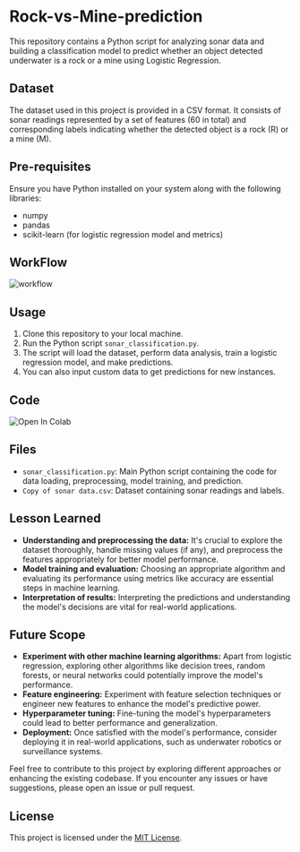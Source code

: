 # Rock-vs-Mine-prediction

This repository contains a Python script for analyzing sonar data and building a classification model to predict whether an object detected underwater is a rock or a mine using Logistic Regression.

## Dataset
The dataset used in this project is provided in a CSV format. It consists of sonar readings represented by a set of features (60 in total) and corresponding labels indicating whether the detected object is a rock (R) or a mine (M).

## Pre-requisites
Ensure you have Python installed on your system along with the following libraries:
- numpy
- pandas
- scikit-learn (for logistic regression model and metrics)

## WorkFlow
![workflow](https://github.com/BhaskarKulshrestha/Rock-vs-Mine-prediction/assets/95305804/31dc29cd-c003-4773-aefa-b7e666004343)
## Usage
1. Clone this repository to your local machine.
2. Run the Python script `sonar_classification.py`.
3. The script will load the dataset, perform data analysis, train a logistic regression model, and make predictions.
4. You can also input custom data to get predictions for new instances.

## Code
<img data-canonical-src="https://colab.research.google.com/assets/colab-badge.svg" alt="Open In Colab" src="https://camo.githubusercontent.com/f5e0d0538a9c2972b5d413e0ace04cecd8efd828d133133933dfffec282a4e1b/68747470733a2f2f636f6c61622e72657365617263682e676f6f676c652e636f6d2f6173736574732f636f6c61622d62616467652e737667">

## Files
- `sonar_classification.py`: Main Python script containing the code for data loading, preprocessing, model training, and prediction.
- `Copy of sonar data.csv`: Dataset containing sonar readings and labels.

## Lesson Learned
- **Understanding and preprocessing the data:** It's crucial to explore the dataset thoroughly, handle missing values (if any), and preprocess the features appropriately for better model performance.
- **Model training and evaluation:** Choosing an appropriate algorithm and evaluating its performance using metrics like accuracy are essential steps in machine learning.
- **Interpretation of results:** Interpreting the predictions and understanding the model's decisions are vital for real-world applications.

## Future Scope
- **Experiment with other machine learning algorithms:** Apart from logistic regression, exploring other algorithms like decision trees, random forests, or neural networks could potentially improve the model's performance.
- **Feature engineering:** Experiment with feature selection techniques or engineer new features to enhance the model's predictive power.
- **Hyperparameter tuning:** Fine-tuning the model's hyperparameters could lead to better performance and generalization.
- **Deployment:** Once satisfied with the model's performance, consider deploying it in real-world applications, such as underwater robotics or surveillance systems.

Feel free to contribute to this project by exploring different approaches or enhancing the existing codebase. If you encounter any issues or have suggestions, please open an issue or pull request.

## License
This project is licensed under the [MIT License](LICENSE).

